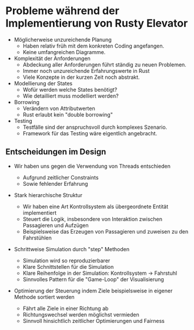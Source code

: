 # Probleme während der Implementierung von Rusty Elevator

- Möglicherweise unzureichende Planung
    - Haben relativ früh mit dem konkreten Coding angefangen. 
    - Keine umfangreichen Diagramme.
- Komplexität der Anforderungen
    - Abdeckung aller Anforderungen führt ständig zu neuen Problemen.
    - Immer noch unzureichende Erfahrungswerte in Rust
    - Viele Konzepte in der kurzen Zeit noch abstrakt. 
- Modellierung der States
    - Wofür werden welche States benötigt?
    - Wie detailliert muss modelliert werden?
- Borrowing 
    - Verändern von Attributwerten
    - Rust erlaubt kein "double borrowing"
- Testing
    - Testfälle sind der anspruchsvoll durch komplexes Szenario.
    - Framework für das Testing wäre eigentlich angebracht.

## Entscheidungen im Design

- Wir haben uns gegen die Verwendung von Threads entschieden
    - Aufgrund zeitlicher Constraints
    - Sowie fehlender Erfahrung

- Stark hierarchische Struktur
    - Wir haben eine Art Kontrollsystem als übergeordnete Entität implementiert
    - Steuert die Logik, insbesondere von Interaktion zwischen Passagieren und Aufzügen
    - Beispielsweise das Erzeugen von Passagieren und zuweisen zu den Fahrstühlen

- Schrittweise Simulation durch "step" Methoden
    - Simulation wird so reproduzierbarer
    - Klare Schnittstellen für die Simulation
    - Klare Reihenfolge in der Simulation: Kontrollsystem -> Fahrstuhl
    - Sinnvolles Pattern für die "Game-Loop" der Visualisierung

- Optimierung der Steuerung indem Ziele beispielsweise in eigener Methode sortiert werden
    - Fährt alle Ziele in einer Richtung ab
    - Richtungswechsel werden möglichst vermieden
    - Sinnvoll hinsichtlich zeitlicher Optimierungen und Fairness
